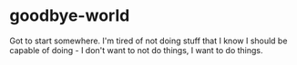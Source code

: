 # goodbye-world
Got to start somewhere.
I'm tired of not doing stuff that I know I should be capable of doing - I don't want to not do things, I want to do things.
